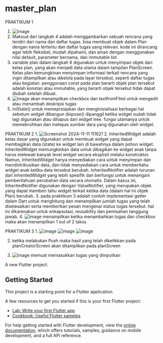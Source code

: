 # master_plan

PRAKTIKUM 1

1. ![image](https://github.com/user-attachments/assets/cc8b2b08-b5f9-40f7-aa25-5bc99a3a3b7e)
2. Maksud dari langkah 4 adalah menggambarkan sebuah rencana yang teridiri dari nama dan daftar tugas. bisa membuat objek dalam Plan dengan nama tertentu dan daftar tugas yang relevan. kode ini dirancang agar lebih fleksibel, mudah dipahami, dan aman dengan menggunakan nilai default, parameter bernama, dan immutable list.
3. variable plan dalam langkah 6 digunakan untuk menyimpan objek dari kelas plan, yang akan menjadi data utama dalam tampilan PlanScreen. Kelas plan kemungkinan menyimpan informasi terkait rencana yang ingin ditampilkan atau dikelola pada layar tersebut, seperti daftar tugas atau kegiatan.
   penggunaan const pada plan berarti objek plan tersebut adalah konstan atau immutable, yang berarti objek tersebut tidak dapat diubah setelah dibuat.
4. ![image](https://github.com/user-attachments/assets/e7b27e1e-7bbd-4355-b4bf-e6818940fc1b)
   akan menampilkan checkbox dan textfromFiled untuk mengedit atau menambah deskripsi tugas
5. iniState() untuk memeprsiapkan dan menginisialisasi berbagai hal sebelum widget dibangun
   dispose() dipanggil ketika widget sudah tidak lagi digunakan atau dihapus dari widget tree. fungsi utamanya untuk memebrsihkan dan melepas sumber dara yang digunakan oleh widget.

PRAKTIKUM 2
1.
![Screenshot 2024-11-11 111621](https://github.com/user-attachments/assets/e7b3c9ad-b8e3-43fd-b1dc-eb5127f4b29d)
2. InheritedWidget adalah kelas dasar yang digunakan untuk membuat widget yang dapat membagikan data (state) ke widget lain di bawahnya dalam pohon widget. InheritedWidget memungkinkan data untuk dibagikan ke widget anak tanpa harus melewati banyak level widget secara eksplisit melalui konstruktor. Namun, InheritedWidget hanya menyediakan cara untuk menyimpan dan mendistribusikan data, dan tidak menyediakan cara untuk memberitahu widget anak ketika data tersebut berubah. InheritedNotifier adalah turunan dari InheritedWidget yang lebih spesifik dan berfungsi untuk menangani pemberitahuan perubahan data secara otomatis. Dalam kasus ini, InheritedNotifier digunakan dengan ValueNotifier<Plan>, yang merupakan objek yang dapat memberi tahu widget terkait ketika data (dalam hal ini objek Plan) berubah.
3. pada praktikum 3 adalah contoh implementasi getter dalam Dart untuk menghitung dan menampilkan jumlah tugas yang telah diselesaikan serta memberikan pesan mengenai status tugas tersebut. hal ini dikarenakan untuk enkapsulasi, reusability dan pemisahan tanggung jawab.
4.
   ![image](https://github.com/user-attachments/assets/26530040-50b1-4423-a6b3-2b9549217a24)
   menampilkan ketika menambahkan tugas dan checkbox maka akan menampilkan 1 out of 2 takss

PRAKTIKUM 3
1.
   ![image](https://github.com/user-attachments/assets/935f5948-e941-458d-b145-f1e6e41f8ae1)
   ![image](https://github.com/user-attachments/assets/c0c64ab0-c94c-4b7b-9df6-5fd8a188c769)
   ![image](https://github.com/user-attachments/assets/e56aee69-1742-4783-a68e-a497891bfbbe)


2. ketika melakukan Push maka hasil yang telah diketikkan pada planCreatorScreen akan ditampilkan pada planScreen

3. 
   ![image](https://github.com/user-attachments/assets/9e04b376-e4ec-47e6-bae4-7720a8a3710e)
memuat memasukkan tugas yang diinputkan


A new Flutter project.

## Getting Started

This project is a starting point for a Flutter application.

A few resources to get you started if this is your first Flutter project:

- [Lab: Write your first Flutter app](https://docs.flutter.dev/get-started/codelab)
- [Cookbook: Useful Flutter samples](https://docs.flutter.dev/cookbook)

For help getting started with Flutter development, view the
[online documentation](https://docs.flutter.dev/), which offers tutorials,
samples, guidance on mobile development, and a full API reference.
